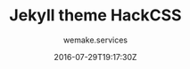 ---
title: "Jekyll theme HackCSS"
github: https://github.com/wemake-services/jekyll-theme-hackcss
demo: https://wemake.services/jekyll-theme-hackcss/
author: wemake.services

ssg:
  - Jekyll
cms:
  - No Cms
date: 2016-07-29T19:17:30Z
github_branch: gh-pages
---